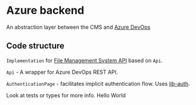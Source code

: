 # Azure backend

An abstraction layer between the CMS and [Azure DevOps](https://docs.microsoft.com/en-us/rest/api/azure/devops/git/)

## Code structure

`Implementation` for [File Management System API](https://github.com/netlify/netlify-cms/tree/master/packages/netlify-cms-lib-util/README.md) based on `Api`.

`Api` - A wrapper for Azure DevOps REST API.

`AuthenticationPage` - facilitates implicit authentication flow. Uses [lib-auth](https://github.com/netlify/netlify-cms/tree/master/packages/netlify-cms-lib-auth/README.md).

Look at tests or types for more info.
Hello World
